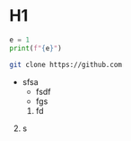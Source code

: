 # H1
```python
e = 1
print(f"{e}")
```

```bash
git clone https://github.com
```

- sfsa
	- fsdf
	- fgs
	1. fd
2. s

